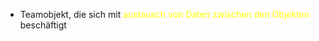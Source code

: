 
- Teamobjekt, die sich mit <span style="color:#ffff00">austausch von Daten zwischen den Objekten </span>beschäftigt

